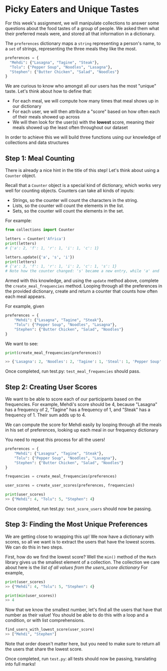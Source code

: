 # Picky Eaters and Unique Tastes

For this week's assignment, we will manipulate collections to answer some questions about the food tastes of a group of people. We asked them what their preferred meals were, and stored all that information in a dictionary.

The `preferences` dictionary maps a `string` representing a person's name, to a `set` of strings, representing the three meals they like the most.

```python
preferences = {
  "Mehdi": {"Lasagna", "Tagine", "Steak"},
  "Tolu": {"Pepper Soup", "Noodles", "Lasagna"},
  "Stephen": {"Butter Chicken", "Salad", "Noodles"}
}
```

We are curious to know who amongst all our users has the most "unique" taste. Let's think about how to define that:

- For each meal, we will compute how many times that meal shows up in our dictionary
- For each user, we will then attribute a "score" based on how often each of their meals showed up across 
- We will then look for the user(s) with the **lowest** score, meaning their meals showed up the least often throughout our dataset

In order to achieve this we will build three functions using our knowledge of collections and data structures

## Step 1: Meal Counting

There is already a nice hint in the title of this step! Let's think about using a `Counter` object.

Recall that a `Counter` object is a special kind of dictionary, which works very well for counting objects. Counters can take all kinds of inputs:

- Strings, so the counter will count the characters in the string.
- Lists, so the counter will count the elements in the list.
- Sets, so the counter will count the elements in the set.

For example:

```python
from collections import Counter

letters = Counter('Africa')
print(letters) 
# {'a': 2, 'f': 1, 'r': 1, 'i': 1, 'c': 1}

letters.update({'a', 's', 'i'})
print(letters)
# {'a': 3, 'f': 1, 'r': 1, 'i': 2, 'c': 1, 's': 1}
# Note how the counter changed: 's' became a new entry, while 'a' and 'i' were incremented.
```

Armed with this knowledge, and using the `update` method above, complete the `create_meal_frequencies` method. Looping through all the preferences in the provided dictionary, create and return a counter that counts how often each meal appears.

For example, given

```python
preferences = {
	"Mehdi": {"Lasagna", "Tagine", "Steak"},
	"Tolu": {"Pepper Soup", "Noodles", "Lasagna"},
	"Stephen": {"Butter Chicken", "Salad", "Noodles"}
}
```

We want to see:

```python
print(create_meal_frequencies(preferences))

>> {'Lasagna': 2, 'Noodles': 2, 'Tagine': 1, 'Steal': 1, 'Pepper Soup': 1, 'Butter Chicken': 1, 'Salad': 1}
```

Once completed, run test.py: `test_meal_frequencies` should pass.

## Step 2: Creating User Scores

We want to be able to score each of our participants based on the frequencies. For example, Mehdi's score should be 4, because "Lasagna" has a frequency of 2, "Tagine" has a frequency of 1, and "Steak" has a frequency of 1. Their sum adds up to 4.

We can compute the score for Mehdi easily by looping through all the meals in his set of preferences, looking up each meal in our frequency dictionary

You need to repeat this process for all the users!

```python
preferences = {
	"Mehdi": {"Lasagna", "Tagine", "Steak"},
	"Tolu": {"Pepper Soup", "Noodles", "Lasagna"},
	"Stephen": {"Butter Chicken", "Salad", "Noodles"}
}

frequencies = create_meal_frequencies(preferences)

user_scores = create_user_scores(preferences, frequencies)

print(user_scores)
>> {"Mehdi": 4, "Tolu": 5, "Stephen": 4}
```

Once completed, run test.py: `test_score_users` should now be passing.

## Step 3: Finding the Most Unique Preferences

We are getting close to wrapping this up! We now have a dictionary with scores, so all we want is to extract the users that have the lowest scores. We can do this in two steps.

First, how do we find the lowest score? Well the `min()` method of the `Math` library gives us the smallest element of a collection. The collection we care about here is the _list of all values from the users_score dictionary_ For example,

```python
print(user_scores)
>> {"Mehdi": 4, "Tolu": 5, "Stephen": 4}

print(min(user_scores))
>> 4
```

Now that we know the smallest number, let's find all the users that have that number as their value! You should be able to do this with a loop and a condition, or with list comprehensions.

```python
find_users_with_lowest_score(user_score)
>> ["Mehdi", "Stephen"]
```

Note that order doesn't matter here, but you need to make sure to return all the users that share the lowest score.

Once completed, run `test.py`: all tests should now be passing, translating into full marks!
